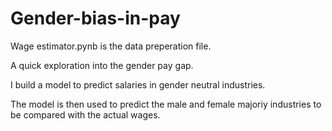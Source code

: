 # Gender-bias-in-pay

Wage estimator.pynb is the data preperation file.

A quick exploration into the gender pay gap.

I build a model to predict salaries in gender neutral industries.

The model is then used to predict the male and female majoriy industries to be compared with the actual wages.
